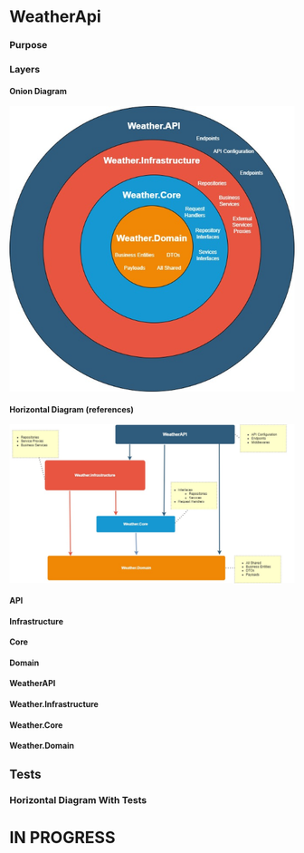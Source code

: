 # WeatherApi

### Purpose

### Layers
#### Onion Diagram
![Project Clean Architecture Diagram - Onion](./doc/img/cleanArchitectureOnion.jpg)
#### Horizontal Diagram (references)
![Project Clean Architecture Diagram](./doc/img/cleanArchitecture.jpg)

#### API
#### Infrastructure
#### Core
#### Domain

#### WeatherAPI

#### Weather.Infrastructure

#### Weather.Core

#### Weather.Domain
  
## Tests
### Horizontal Diagram With Tests

# IN PROGRESS



